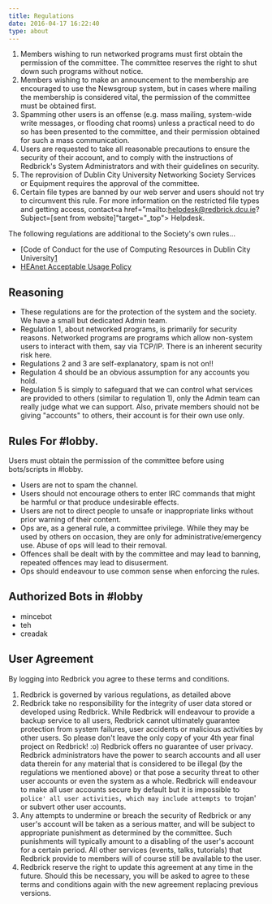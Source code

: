 ```yaml
---
title: Regulations
date: 2016-04-17 16:22:40
type: about
---
```



1. Members wishing to run networked programs must first obtain the permission of the committee. The committee reserves the right to shut down such programs without notice.
2. Members wishing to make an announcement to the membership are encouraged to use the Newsgroup system, but in cases where mailing the membership is considered vital, the permission of the committee must be obtained first.
3. Spamming other users is an offense (e.g. mass mailing, system-wide write messages, or flooding chat rooms) unless a practical need to do so has been presented to the committee, and their permission obtained for such a mass communication.
4. Users are requested to take all reasonable precautions to ensure the security of their account, and to comply with the instructions of Redbrick's System Administrators and with their guidelines on security.
5. The reprovision of Dublin City University Networking Society Services or Equipment requires the approval of the committee.
6. Certain file types are banned by our web server and users should not try to circumvent this rule. For more information on the restricted file types and getting access, contact<a href="mailto:helpdesk@redbrick.dcu.ie?Subject=[sent from website]"target="_top"> Helpdesk</a>.


The following regulations are additional to the Society's own rules...
- [Code of Conduct for the use of Computing Resources in Dublin City University[1]
- [HEAnet Acceptable Usage Policy][2]

## Reasoning
- These regulations are for the protection of the system and the society. We have a small but dedicated Admin team.
- Regulation 1, about networked programs, is primarily for security reasons. Networked programs are programs which allow non-system users to interact with them, say via TCP/IP. There is an inherent security risk here.
- Regulations 2 and 3 are self-explanatory, spam is not on!!
- Regulation 4 should be an obvious assumption for any accounts you hold.
- Regulation 5 is simply to safeguard that we can control what services are provided to others (similar to regulation 1), only the Admin team can really judge what we can support. Also, private members should not be giving "accounts" to others, their account is for their own use only.

## Rules For #lobby.
Users must obtain the permission of the committee before using bots/scripts in #lobby.
- Users are not to spam the channel.
- Users should not encourage others to enter IRC commands that might be harmful or that produce undesirable effects.
- Users are not to direct people to unsafe or inappropriate links without prior warning of their content.
- Ops are, as a general rule, a committee privilege. While they may be used by others on occasion, they are only for administrative/emergency use. Abuse of ops will lead to their removal.
- Offences shall be dealt with by the committee and may lead to banning, repeated offences may lead to disuserment.
- Ops should endeavour to use common sense when enforcing the rules.

## Authorized Bots in #lobby
- mincebot
- teh
- creadak

## User Agreement
By logging into Redbrick you agree to these terms and conditions.

1. Redbrick is governed by various regulations, as detailed above
2. Redbrick take no responsibility for the integrity of user data stored or developed using Redbrick. While Redbrick will endeavour to provide a backup service to all users, Redbrick cannot ultimately guarantee protection from system failures, user accidents or malicious activities by other users. So please don't leave the only copy of your 4th year final project on Redbrick! :o) Redbrick offers no guarantee of user privacy. Redbrick administrators have the power to search accounts and all user data therein for any material that is considered to be illegal (by the regulations we mentioned above) or that pose a security threat to other user accounts or even the system as a whole. Redbrick will endeavour to make all user accounts secure by default but it is impossible to `police' all user activities, which may include attempts to `trojan' or subvert other user accounts.
3. Any attempts to undermine or breach the security of Redbrick or any user's account will be taken as a serious matter, and will be subject to appropriate punishment as determined by the committee. Such punishments will typically amount to a disabling of the user's account for a certain period. All other services (events, talks, tutorials) that Redbrick provide to members will of course still be available to the user.
4. Redbrick reserve the right to update this agreement at any time in the future. Should this be necessary, you will be asked to agree to these terms and conditions again with the new agreement replacing previous versions.

[1]: http://www.dcu.ie/csd/regulations.html
[2]: http://www.heanet.ie/about/aup
